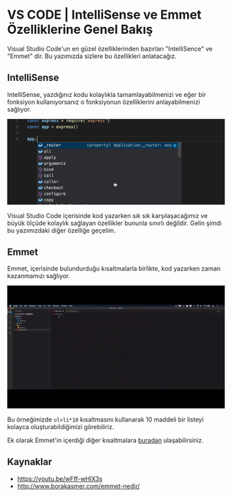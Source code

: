 # VS CODE | IntelliSense ve Emmet Özelliklerine Genel Bakış

Visual Studio Code'un en güzel özelliklerinden bazırları "IntelliSence" ve "Emmet" dir. Bu yazımızda sizlere bu özellikleri anlatacağız.



## IntelliSense

IntelliSense, yazdığınız kodu kolaylıkla tamamlayabilmenizi ve eğer bir fonksiyon kullanıyorsanız o fonksiyonun özelliklerini anlayabilmenizi sağlıyor.

![vs-intellisense](figures/vs-intellisense.gif)

Visual Studio Code içerisinde kod yazarken sık sık karşılaşacağımız ve büyük ölçüde kolaylık sağlayan özellikler bununla sınırlı değildir. Gelin şimdi bu yazımızdaki diğer özelliğe geçelim.



## Emmet

 Emmet, içerisinde bulundurduğu kısaltmalarla birlikte, kod yazarken zaman kazanmamızı sağlıyor.

![vs-emmet](figures/vs-emmet.gif)

Bu örneğimizde `ul>li*10` kısaltmasını kullanarak 10 maddeli bir listeyi kolayca oluşturabildiğimizi görebiliriz.

Ek olarak Emmet'in içerdiği diğer kısaltmalara [buradan](http://www.borakasmer.com/emmet-nedir/) ulaşabilirsiniz.



## Kaynaklar

* https://youtu.be/wFff-wHlX3s
* http://www.borakasmer.com/emmet-nedir/

